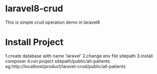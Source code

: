 # laravel8-crud
This is simple crud operation demo in laravel8

# Install Project
1.create database with name 'laravel'
2.change env file sitepath
3.install composer
4.run project sitepath/public/all-patients
eg.http://localhost/product/laravel-crud/public/all-patients
